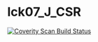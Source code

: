 # lck07_J_CSR
<a href="https://scan.coverity.com/projects/wendyzhang1121-lck07_j_csr">
  <img alt="Coverity Scan Build Status"
       src="https://scan.coverity.com/projects/9539/badge.svg"/>
</a>

